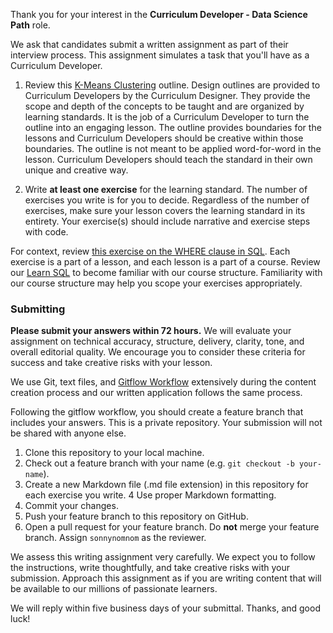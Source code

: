 Thank you for your interest in the **Curriculum Developer - Data Science Path** role.

We ask that candidates submit a written assignment as part of their interview process. This assignment simulates a task that you'll have as a Curriculum Developer.

1. Review this [K-Means Clustering](www.codecademy.com) outline. Design outlines are provided to Curriculum Developers by the Curriculum Designer. They provide the scope and depth of the concepts to be taught and are organized by learning standards. It is the job of a Curriculum Developer to turn the outline into an engaging lesson. The outline provides boundaries for the lessons and Curriculum Developers should be creative within those boundaries. The outline is not meant to be applied word-for-word in the lesson. Curriculum Developers should teach the standard in their own unique and creative way.

2. Write **at least one exercise** for the learning standard. The number of exercises you write is for you to decide. Regardless of the number of exercises, make sure your lesson covers the learning standard in its entirety. Your exercise(s) should include narrative and exercise steps with code.

For context, review [this exercise on the WHERE clause in SQL](https://www.codecademy.com/courses/learn-sql-queries/lessons/queries/exercises/where). Each exercise is a part of a lesson, and each lesson is a part of a course. Review our [Learn SQL](https://www.codecademy.com/learn/learn-sql) to become familiar with our course structure. Familiarity with our course structure may help you scope your exercises appropriately.

### Submitting

**Please submit your answers within 72 hours.** We will evaluate your assignment on technical accuracy, structure, delivery, clarity, tone, and overall editorial quality. We encourage you to consider these criteria for success and take creative risks with your lesson.

We use Git, text files, and [Gitflow Workflow](https://www.atlassian.com/git/tutorials/comparing-workflows/feature-branch-workflow) extensively during the content creation process and our written application follows the same process.

Following the gitflow workflow, you should create a feature branch that includes your answers. This is a private repository. Your submission will not be shared with anyone else.

1. Clone this repository to your local machine.
2. Check out a feature branch with your name (e.g. `git checkout -b your-name`).
3. Create a new Markdown file (.md file extension) in this repository for each exercise you write.
4 Use proper Markdown formatting.
5. Commit your changes.
6. Push your feature branch to this repository on GitHub.
7. Open a pull request for your feature branch. Do **not** merge your feature branch. Assign `sonnynomnom` as the reviewer.

We assess this writing assignment very carefully. We expect you to follow the instructions, write thoughtfully, and take creative risks with your submission. Approach this assignment as if you are writing content that will be available to our millions of passionate learners.

We will reply within five business days of your submittal. Thanks, and good luck!
